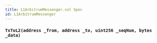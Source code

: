 ```yaml
---
title: L1ArbitrumMessenger.sol Spec
id: L1ArbitrumMessenger
---
```


### `TxToL2(address _from, address _to, uint256 _seqNum, bytes _data)`
